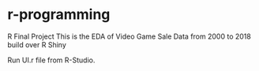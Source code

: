 # r-programming
R Final Project
This is the EDA of Video Game Sale Data from 2000 to 2018
build over R Shiny

Run UI.r file from R-Studio.
